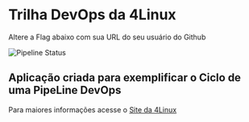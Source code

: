 # Trilha DevOps da 4Linux

 Altere a Flag abaixo com sua URL do seu usuário do Github

![Pipeline Status](https://github.com/<USER>/DevOpsLab-HelloWorld/actions/workflows/pipeline.yml/badge.svg) 


## Aplicação criada para exemplificar o Ciclo de uma PipeLine DevOps


Para maiores informações acesse o [Site da 4Linux](https://www.4linux.com.br/cursos/devops)
